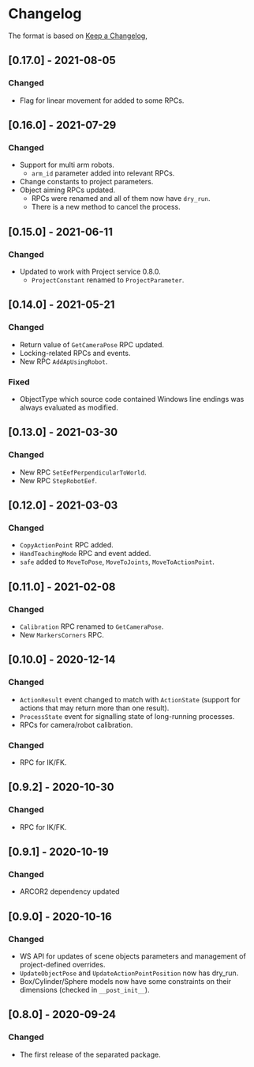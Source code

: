 # Changelog

The format is based on [Keep a Changelog](https://keepachangelog.com/en/1.0.0/),

## [0.17.0] - 2021-08-05

### Changed

- Flag for linear movement for added to some RPCs.


## [0.16.0] - 2021-07-29

### Changed

- Support for multi arm robots.
  - `arm_id` parameter added into relevant RPCs. 
- Change constants to project parameters.
- Object aiming RPCs updated.
  - RPCs were renamed and all of them now have `dry_run`.
  - There is a new method to cancel the process.

## [0.15.0] - 2021-06-11

### Changed

- Updated to work with Project service 0.8.0.
  - `ProjectConstant` renamed to `ProjectParameter`.

## [0.14.0] - 2021-05-21

### Changed

- Return value of `GetCameraPose` RPC updated.
- Locking-related RPCs and events.
- New RPC `AddApUsingRobot`.

### Fixed
- ObjectType which source code contained Windows line endings was always evaluated as modified.

## [0.13.0] - 2021-03-30

### Changed

- New RPC `SetEefPerpendicularToWorld`.
- New RPC `StepRobotEef`.

## [0.12.0] - 2021-03-03

### Changed
- `CopyActionPoint` RPC added.
- `HandTeachingMode` RPC and event added.
- `safe` added to `MoveToPose`, `MoveToJoints`, `MoveToActionPoint`.

## [0.11.0] - 2021-02-08

### Changed
- `Calibration` RPC renamed to `GetCameraPose`.
- New `MarkersCorners` RPC.

## [0.10.0] - 2020-12-14

### Changed
- `ActionResult` event changed to match with `ActionState` (support for actions that may return more than one result).
- `ProcessState` event for signalling state of long-running processes.
- RPCs for camera/robot calibration.

### Changed
- RPC for IK/FK.

## [0.9.2] - 2020-10-30

### Changed
- RPC for IK/FK.


## [0.9.1] - 2020-10-19

### Changed
- ARCOR2 dependency updated

## [0.9.0] - 2020-10-16

### Changed
- WS API for updates of scene objects parameters and management of project-defined overrides.
- `UpdateObjectPose` and `UpdateActionPointPosition` now has dry_run.
- Box/Cylinder/Sphere models now have some constraints on their dimensions (checked in `__post_init__`).

## [0.8.0] - 2020-09-24
### Changed
- The first release of the separated package.
